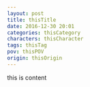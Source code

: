 ```yaml
---
layout: post
title: thisTitle
date: 2016-12-30 20:01
categories: thisCategory
characters: thisCharacter
tags: thisTag
pov: thisPOV
origin: thisOrigin
---
```


this is content